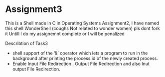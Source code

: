 # Assignment3
This is a Shell made in C in Operating Systems Assignment2,
I have named this shell WonderShell (coughs Not related to wonder women) pls dont fork it Untill I do my assignemnt complete or I will be penalized

Describtion of Task3  

- shell support of the ‘&’ operator which lets a program to run in the background after printing the process id of the newly created process.
- Enable Input File Redirection , Output File Redirection and also Inut output File Redirection.
